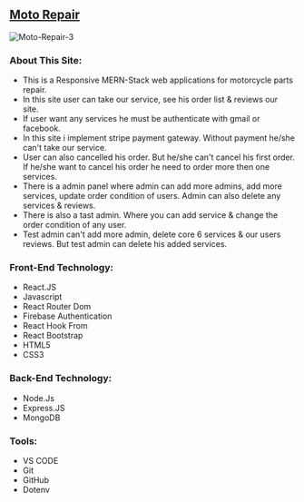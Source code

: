 ## [Moto Repair](https://moto-repair.web.app/)

<img src="https://i.ibb.co/NrZCJYM/Moto-Repair-3.png" alt="Moto-Repair-3" border="0">

### About This Site:

- This is a Responsive MERN-Stack web applications for motorcycle parts repair.
- In this site user can take our service, see his order list & reviews our site. 
- If user want any services he must be authenticate with gmail or facebook. 
- In this site i implement stripe payment gateway. Without payment he/she can't take our service.
- User can also cancelled his order. But he/she can't cancel his first order. If he/she want to cancel his order he need to order more then one services. 
- There is a admin panel where admin can add more admins,  add more services,  update order condition of users. Admin can also delete any services & reviews.
- There is also a tast admin. Where you can add service & change the order condition of any user. 
- Test admin can't add more admin, delete core 6 services & our users reviews. But test admin can delete his added services.

### Front-End Technology:

- React.JS
- Javascript
- React Router Dom
- Firebase Authentication
- React Hook From
- React Bootstrap 
- HTML5
- CSS3

### Back-End Technology:

- Node.Js
- Express.JS
- MongoDB

### Tools:
- VS CODE
- Git
- GitHub
- Dotenv
